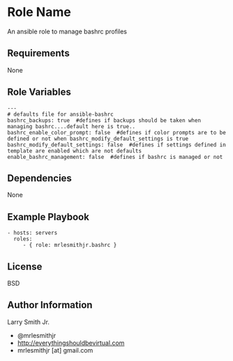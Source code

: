 Role Name
=========

An ansible role to manage bashrc profiles

Requirements
------------

None

Role Variables
--------------

````
---
# defaults file for ansible-bashrc
bashrc_backups: true  #defines if backups should be taken when managing bashrc....default here is true..
bashrc_enable_color_prompt: false  #defines if color prompts are to be defined or not when bashrc_modify_default_settings is true
bashrc_modify_default_settings: false  #defines if settings defined in template are enabled which are not defaults
enable_bashrc_management: false  #defines if bashrc is managed or not
````

Dependencies
------------

None

Example Playbook
----------------

    - hosts: servers
      roles:
         - { role: mrlesmithjr.bashrc }

License
-------

BSD

Author Information
------------------

Larry Smith Jr.
- @mrlesmithjr
- http://everythingshouldbevirtual.com
- mrlesmithjr [at] gmail.com
